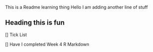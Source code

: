 This is a Readme learning thing
Hello I am adding another line of stuff
## Heading this is fun

[] Tick List

[] Have I completed Week 4 R Markdown 

